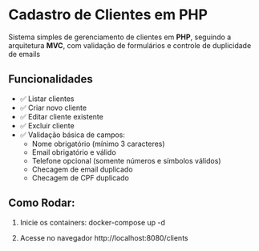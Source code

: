 # Cadastro de Clientes em PHP

Sistema simples de gerenciamento de clientes em **PHP**, seguindo a arquitetura **MVC**, com validação de formulários e controle de duplicidade de emails

## Funcionalidades

- ✅ Listar clientes
- ✅ Criar novo cliente
- ✅ Editar cliente existente
- ✅ Excluir cliente
- ✅ Validação básica de campos:
  - Nome obrigatório (mínimo 3 caracteres)
  - Email obrigatório e válido
  - Telefone opcional (somente números e símbolos válidos)
  - Checagem de email duplicado
  - Checagem de CPF duplicado
 
## Como Rodar:
1. Inicie os containers: 
  docker-compose up -d

2. Acesse no navegador
   http://localhost:8080/clients
